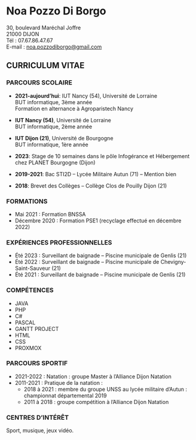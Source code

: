 # Noa Pozzo Di Borgo
30, boulevard Maréchal Joffre  
21000 DIJON  
Tél : 07.67.86.47.67  
E-mail : noa.pozzodiborgo@gmail.com  

## CURRICULUM VITAE

### PARCOURS SCOLAIRE
- **2021-aujourd’hui**: IUT Nancy (54), Université de Lorraine  
  BUT informatique, 3ème année  
  Formation en alternance à Agroparistech Nancy  

- **IUT Nancy (54)**, Université de Lorraine  
  BUT informatique, 2ème année  

- **IUT Dijon (21)**, Université de Bourgogne  
  BUT informatique, 1ère année  

- **2023**: Stage de 10 semaines dans le pôle Infogérance et Hébergement chez PLANET Bourgogne (Dijon)  

- **2019-2021**: Bac STI2D – Lycée Militaire Autun (71) – Mention bien  
- **2018**: Brevet des Collèges – Collège Clos de Pouilly Dijon (21)  

### FORMATIONS  
- Mai 2021 : Formation BNSSA  
- Décembre 2020 : Formation PSE1 (recyclage effectué en décembre 2022)  

### EXPÉRIENCES PROFESSIONNELLES  
- Été 2023 : Surveillant de baignade – Piscine municipale de Genlis (21)  
- Été 2022 : Surveillant de baignade – Piscine municipale de Chevigny-Saint-Sauveur (21)  
- Été 2021 : Surveillant de baignade – Piscine municipale de Genlis (21)  

### COMPÉTENCES  
- JAVA  
- PHP  
- C#  
- PASCAL  
- GANTT PROJECT  
- HTML  
- CSS  
- PROXMOX  

### PARCOURS SPORTIF  
- 2021-2022 : Natation : groupe Master à l’Alliance Dijon Natation  
- 2011-2021 : Pratique de la natation :  
  - 2018 à 2021 : membre du groupe UNSS au lycée militaire d’Autun : championnat départemental 2019  
  - 2011 à 2018 : groupe compétition à l’Alliance Dijon Natation  

### CENTRES D’INTÉRÊT  
Sport, musique, jeux vidéo.
